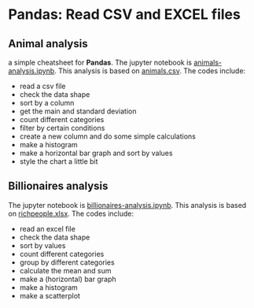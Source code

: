# Pandas: Read CSV and EXCEL files
## Animal analysis
a simple cheatsheet for **Pandas**.
The jupyter notebook is [animals-analysis.ipynb](https://github.com/AngelineJCQ/pandas-csv-excel-analysis/blob/main/0-start/animals-analysis.ipynb).
This analysis is based on [animals.csv](https://github.com/AngelineJCQ/pandas-csv-excel-analysis/blob/main/0-start/animals.csv).
The codes include:
- read a csv file
- check the data shape
- sort by a column
- get the main and standard deviation
- count different categories
- filter by certain conditions
- create a new column and do some simple calculations
- make a histogram 
- make a horizontal bar graph and sort by values
- style the chart a little bit

## Billionaires analysis
The jupyter notebook is [billionaires-analysis.ipynb](https://github.com/AngelineJCQ/pandas-csv-excel-analysis/blob/main/0-start/billionaires-analysis.ipynb).
This analysis is based on [richpeople.xlsx](https://github.com/AngelineJCQ/pandas-csv-excel-analysis/blob/main/0-start/richpeople.xlsx).
The codes include:
- read an excel file
- check the data shape
- sort by values
- count different categories
- group by different categories
- calculate the mean and sum
- make a (horizontal) bar graph
- make a histogram
- make a scatterplot
